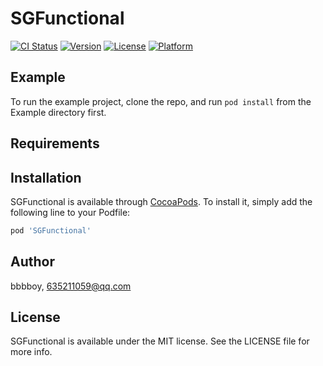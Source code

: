 # SGFunctional

[![CI Status](https://img.shields.io/travis/bbbboy/SGFunctional.svg?style=flat)](https://travis-ci.org/bbbboy/SGFunctional)
[![Version](https://img.shields.io/cocoapods/v/SGFunctional.svg?style=flat)](https://cocoapods.org/pods/SGFunctional)
[![License](https://img.shields.io/cocoapods/l/SGFunctional.svg?style=flat)](https://cocoapods.org/pods/SGFunctional)
[![Platform](https://img.shields.io/cocoapods/p/SGFunctional.svg?style=flat)](https://cocoapods.org/pods/SGFunctional)

## Example

To run the example project, clone the repo, and run `pod install` from the Example directory first.

## Requirements

## Installation

SGFunctional is available through [CocoaPods](https://cocoapods.org). To install
it, simply add the following line to your Podfile:

```ruby
pod 'SGFunctional'
```

## Author

bbbboy, 635211059@qq.com

## License

SGFunctional is available under the MIT license. See the LICENSE file for more info.

